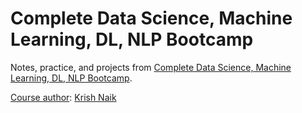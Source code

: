 # Complete Data Science, Machine Learning, DL, NLP Bootcamp

Notes, practice, and projects from [Complete Data Science, Machine Learning, DL, NLP Bootcamp](https://www.udemy.com/course/complete-machine-learning-nlp-bootcamp-mlops-deployment).

<ins>Course author</ins>: [Krish Naik](https://www.udemy.com/user/krish-naik/)